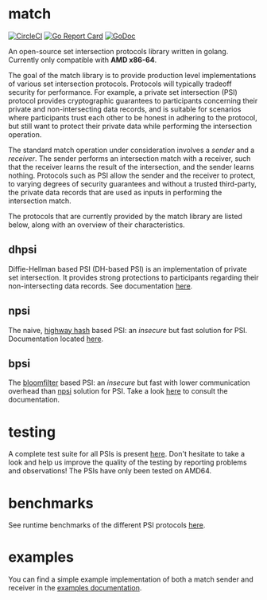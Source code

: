 # match
[![CircleCI](https://circleci.com/gh/Optable/match/tree/main.svg?style=svg)](https://circleci.com/gh/Optable/match/tree/main)
[![Go Report Card](https://goreportcard.com/badge/github.com/optable/match)](https://goreportcard.com/report/github.com/optable/match)
[![GoDoc](https://godoc.org/github.com/optable/match?status.svg)](https://godoc.org/github.com/optable/match)

An open-source set intersection protocols library written in golang. Currently only compatible with **AMD x86-64**.

The goal of the match library is to provide production level implementations of various set intersection protocols. Protocols will typically tradeoff security for performance. For example, a private set intersection (PSI) protocol provides cryptographic guarantees to participants concerning their private and non-intersecting data records, and is suitable for scenarios where participants trust each other to be honest in adhering to the protocol, but still want to protect their private data while performing the intersection operation.

The standard match operation under consideration involves a *sender* and a *receiver*. The sender performs an intersection match with a receiver, such that the receiver learns the result of the intersection, and the sender learns nothing. Protocols such as PSI allow the sender and the receiver to protect, to varying degrees of security guarantees and without a trusted third-party, the private data records that are used as inputs in performing the intersection match.

The protocols that are currently provided by the match library are listed below, along with an overview of their characteristics.

## dhpsi

Diffie-Hellman based PSI (DH-based PSI) is an implementation of private set intersection. It provides strong protections to participants regarding their non-intersecting data records. See documentation [here](pkg/dhpsi/README.md).

## npsi

The naive, [highway hash](https://github.com/google/highwayhash) based PSI: an *insecure* but fast solution for PSI. Documentation located [here](pkg/npsi/README.md).

## bpsi

The [bloomfilter](https://en.wikipedia.org/wiki/Bloom_filter) based PSI: an *insecure* but fast with lower communication overhead than [npsi](pkg/npsi/README.md) solution for PSI. Take a look [here](pkg/bpsi/README.md) to consult the documentation.

# testing

A complete test suite for all PSIs is present [here](test/psi). Don't hesitate to take a look and help us improve the quality of the testing by reporting problems and observations! The PSIs have only been tested on AMD64.

# benchmarks

See runtime benchmarks of the different PSI protocols [here](benchmark/README.md).

# examples

You can find a simple example implementation of both a match sender and receiver in the [examples documentation](examples/README.md).
